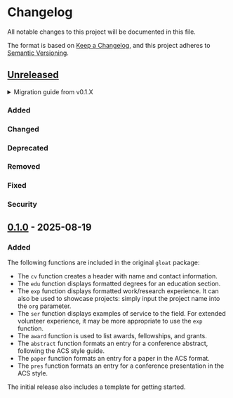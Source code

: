 # Changelog

All notable changes to this project will be documented in this file.

The format is based on [Keep a Changelog](https://keepachangelog.com/en/1.1.0/),
and this project adheres to [Semantic Versioning](https://semver.org/spec/v2.0.0.html).

## [Unreleased]

<details>
<summary>Migration guide from v0.1.X</summary>

<!-- Write migration guide here -->

</details>

### Added

### Changed

### Deprecated

### Removed

### Fixed

### Security

## [0.1.0] - 2025-08-19

### Added

<!-- Describe the feature set of the initial release here -->

The following functions are included in the original `gloat` package:

- The `cv` function creates a header with name and contact information.
- The `edu` function displays formatted degrees for an education section.
- The `exp` function displays formatted work/research experience.
  It can also be used to showcase projects: simply input the project name into the `org` parameter.
- The `ser` function displays examples of service to the field.
  For extended volunteer experience, it may be more appropriate to use the `exp` function.
- The `award` function is used to list awards, fellowships, and grants.
- The `abstract` function formats an entry for a conference abstract, following the ACS style guide.
- The `paper` function formats an entry for a paper in the ACS format.
- The `pres` function formats an entry for a conference presentation in the ACS style.

The initial release also includes a template for getting started.

<!--
Below are the target URLs for each version
You can link version numbers (in level-2 headings)
to the corresponding tag on GitHub, or the diff
in comparison to the previous release
-->

[Unreleased]: https://github.com/eweix/gloat/compare/v0.1.0...HEAD
[0.1.0]: https://github.com/eweix/gloat/releases/tag/v0.1.0

